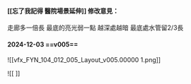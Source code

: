 #### [[忘了我記得 醫院場景延伸]] 修改意見：
走廊多一倍長
最底的亮光弱一點
越深處越暗
最底處水管留2/3長

#### 2024-12-03 ==v005==
![[vfx_FYN_104_012_005_Layout_v005.00000 1.png]]

![[ ]]


